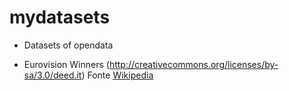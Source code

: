 # mydatasets
- Datasets of opendata
* Eurovision Winners (http://creativecommons.org/licenses/by-sa/3.0/deed.it) Fonte [Wikipedia](https://it.wikipedia.org/wiki/Eurovision_Song_Contest)